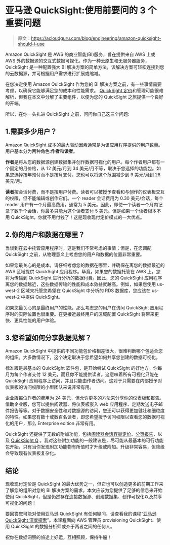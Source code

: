 # 亚马逊 QuickSight:使用前要问的 3 个重要问题

> 原文：<https://acloudguru.com/blog/engineering/amazon-quicksight-should-i-use>

Amazon QuickSight 是 AWS 的商业智能(BI)服务，旨在提供来自 AWS 上或 AWS 外的数据源的交互式数据可视化。作为一种云原生和无服务器服务，QuickSight 是一种配置强大 BI 解决方案的简单方法，该解决方案可轻松连接到您的云数据源，并可根据用户需求进行扩展或缩减。

在您决定使用 Amazon QuickSight 作为您的 BI 解决方案之前，有一些事情需要考虑，以确保它能够满足您的成本和性能需求。 [QuickSight 定价](https://aws.amazon.com/quicksight/pricing/)和管理可能很难解析，但我在本文中分解了主要组件，以便为您的 QuickSight 之旅提供一个良好的开端。

所以，在你一头扎进 QuickSight 之前，问问你自己这三个问题:

## 1.需要多少用户？

Amazon QuickSight 成本的最大驱动因素通常是为该应用程序提供的用户数量。用户基本分为两种角色:**作者**和**读者**。

**作者**是将从您的数据源创建数据集并创作数据可视化的用户。每个作者用户都有一个固定的月价格，从 12 美元/月到 34 美元/月不等，取决于您选择的功能包。如果您选择按年预付而不是按月支付，您也可以将这个范围减少到 9 美元/月到 28 美元/月。

**读者**按会话付费，而不是按用户付费。读者可以被授予查看和与创作的仪表板交互的权限，但不能编辑或创作它们。一个 reader 会话费用为 0.30 美元/会话，每个 reader 用户有一个月最高费用，通常为 5 美元。因此，即使一个读者一个月内记录了数千个会话，你最多只能为这个读者支付 5 美元。但是如果一个读者根本不用 QuickSight，你就不用付钱了！这是现收现付定价模式的一大优点。

## 2.你的用户和数据在哪里？

当谈到在云中托管应用程序时，这是我们不常考虑的事情；但是，在您调配 QuickSight 之前，从物理意义上考虑您的用户和数据的位置非常重要。

如果您最关心的是成本，请仔细考虑您的数据在哪里，并确保在离您的数据最近的 AWS 区域提供 QuickSight 应用程序。毕竟，如果您的数据托管在 AWS 上，您将为传输到 QuickSight 进行分析的数据付费。因此，您的 QuickSight 应用程序离您的数据越近，这些数据传输的性能和成本效益就越高。例如，如果您使用 us-west-2 区域来托管您希望在 QuickSight 中分析的 RDS 数据库，您应该在 us-west-2 中提供 QuickSight。

如果您最关心的是最终用户的性能，那么考虑您的用户在访问 QuickSight 应用程序时的实际位置也很重要。在更接近最终用户的区域配置 QuickSight 将带来更快、更具性能的用户体验。

## 3.您希望如何分享数据见解？

Amazon QuickSight 中提供的不同功能包价格相差很大，很难判断哪个包适合您的组织。大多数情况下，这个决定取决于您希望如何共享您创建的数据可视化。

标准版是最基本的 QuickSight 软件包，是开始尝试 QuickSight 的好地方。你每月为每个作者支付 12 美元，而且你不能提供读者。这意味着所有可视化只能在 QuickSight 应用程序上访问，并且只能由作者访问。这对于只需要在内部授予对仪表板的访问权限的小型团队来说非常有用。

企业版每位作者的费用为 24 美元，但允许更多的方法来分享你的仪表板和报告。借助企业版，您可以提供阅读器、将仪表板嵌入 web 应用程序、定期发送电子邮件报告等等。对于数据安全性和对数据源的访问，您还可以获得更加健壮和细粒度的特性。如果您有数十或数百名读者，即您希望授予访问权限以查看您的数据可视化的用户，那么 Enterprise edition 非常有用。

QuickSight 还提供了无数的附加功能，包括[阅读器会话容量定价](https://aws.amazon.com/blogs/big-data/new-in-amazon-quicksight-embedding-without-user-provisioning-session-capacity-pricing-and-embedded-developer-portal/)、[分页报告](https://aws.amazon.com/quicksight/paginated-reports/)，以及 [QuickSight Q](https://aws.amazon.com/quicksight/features/) 。我对这些附加功能的一般建议是，尽可能从最基本的可行功能包开始，只有当你发现附加功能物有所值时才升级或附加。升级非常容易，但降级会导致现有仪表板复杂化。

## 结论

现收现付定价是 QuickSight 的最大优势之一，但它也可以创造更多的前期工作来了解您的组织对您的 BI 解决方案的需求。本文应该为您提供了足够的信息来开始使用 QuickSight，但是仍然存在连接数据源、创建数据集、创作可视化以及共享可视化的问题！

要回答您可能对使用亚马逊 QuickSight 有任何疑问，请查看我的课程“[亚马逊 QuickSight 深度探索](https://learn.acloud.guru/course/aws-quicksight-deep-dive/overview)”。本课程面向 AWS 管理员 provisioning QuickSight、使用 QuickSight 的数据分析师或介于两者之间的任何人。

祝你在数据洞察的旅途上好运，互相照顾，保持牛逼！